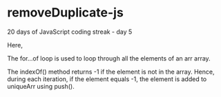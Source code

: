 # removeDuplicate-js
20 days of JavaScript coding streak - day 5

Here,

The for...of loop is used to loop through all the elements of an arr array.

The indexOf() method returns -1 if the element is not in the array. Hence, during each iteration, if the element equals -1, the element is added to uniqueArr using push().
